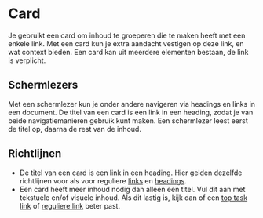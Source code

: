 # Card

Je gebruikt een card om inhoud te groeperen die te maken heeft met een enkele link. Met een card kun je extra aandacht vestigen op deze link, en wat context bieden. Een card kan uit meerdere elementen bestaan, de link is verplicht.

## Schermlezers

Met een schermlezer kun je onder andere navigeren via headings en links in een document. De titel van een card is een link in een heading, zodat je van beide navigatiemanieren gebruik kunt maken. Een schermlezer leest eerst de titel op, daarna de rest van de inhoud.

## Richtlijnen

- De titel van een card is een link in een heading. Hier gelden dezelfde richtlijnen voor als voor reguliere [links](https://amsterdam.github.io/design-system/?path=/docs/react_navigation-link--docs) en [headings](https://amsterdam.github.io/design-system/?path=/docs/react_text-heading--docs).
- Een card heeft meer inhoud nodig dan alleen een titel. Vul dit aan met tekstuele en/of visuele inhoud. Als dit lastig is, kijk dan of een [top task link](https://amsterdam.github.io/design-system/?path=/docs/react_navigation-top-task-link--docs) of [reguliere link](https://amsterdam.github.io/design-system/?path=/docs/react_navigation-link--docs) beter past.

